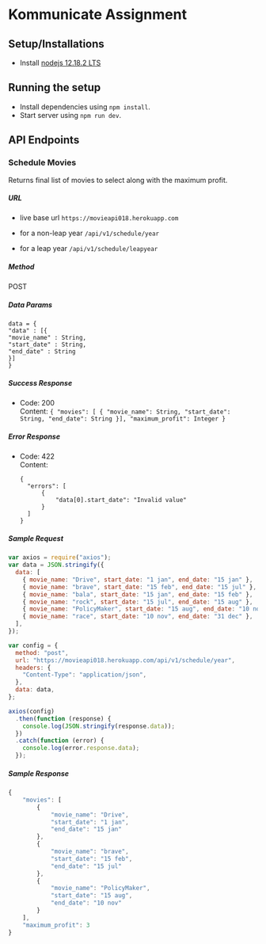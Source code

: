 # Kommunicate Assignment

## Setup/Installations

- Install [nodejs 12.18.2 LTS](https://nodejs.org/en/)

## Running the setup

- Install dependencies using `npm install`.
- Start server using `npm run dev`.

## API Endpoints

### Schedule Movies

Returns final list of movies to select along with the maximum profit.

##### URL

- live base url
  `https://movieapi018.herokuapp.com`

* for a non-leap year
  `/api/v1/schedule/year`

* for a leap year
  `/api/v1/schedule/leapyear`

##### Method

POST

##### Data Params

    data = {
    "data" : [{
    "movie_name" : String,
    "start_date" : String,
    "end_date" : String
    }]
    }

##### Success Response

- Code: 200  
  Content:
  `{ "movies": [ { "movie_name": String, "start_date": String, "end_date": String }], "maximum_profit": Integer }`

##### Error Response

- Code: 422  
  Content:
  ```
  {
    "errors": [
        {
            "data[0].start_date": "Invalid value"
        }
    ]
  }
  ```

##### Sample Request

```javascript
var axios = require("axios");
var data = JSON.stringify({
  data: [
    { movie_name: "Drive", start_date: "1 jan", end_date: "15 jan" },
    { movie_name: "brave", start_date: "15 feb", end_date: "15 jul" },
    { movie_name: "bala", start_date: "15 jan", end_date: "15 feb" },
    { movie_name: "rock", start_date: "15 jul", end_date: "15 aug" },
    { movie_name: "PolicyMaker", start_date: "15 aug", end_date: "10 nov" },
    { movie_name: "race", start_date: "10 nov", end_date: "31 dec" },
  ],
});

var config = {
  method: "post",
  url: "https://movieapi018.herokuapp.com/api/v1/schedule/year",
  headers: {
    "Content-Type": "application/json",
  },
  data: data,
};

axios(config)
  .then(function (response) {
    console.log(JSON.stringify(response.data));
  })
  .catch(function (error) {
    console.log(error.response.data);
  });
```

##### Sample Response

```javascript
{
    "movies": [
        {
            "movie_name": "Drive",
            "start_date": "1 jan",
            "end_date": "15 jan"
        },
        {
            "movie_name": "brave",
            "start_date": "15 feb",
            "end_date": "15 jul"
        },
        {
            "movie_name": "PolicyMaker",
            "start_date": "15 aug",
            "end_date": "10 nov"
        }
    ],
    "maximum_profit": 3
}
```
